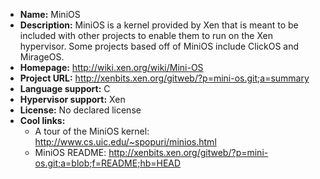 - **Name:** MiniOS
- **Description:** MiniOS is a kernel provided by Xen that is meant to be
  included with other projects to enable them to run on the Xen hypervisor. Some
  projects based off of MiniOS include ClickOS and MirageOS. 
- **Homepage:** http://wiki.xen.org/wiki/Mini-OS
- **Project URL:** http://xenbits.xen.org/gitweb/?p=mini-os.git;a=summary
- **Language support:** C
- **Hypervisor support:** Xen 
- **License:** No declared license
- **Cool links:**
  - A tour of the MiniOS kernel: http://www.cs.uic.edu/~spopuri/minios.html
  - MiniOS README: http://xenbits.xen.org/gitweb/?p=mini-os.git;a=blob;f=README;hb=HEAD
  